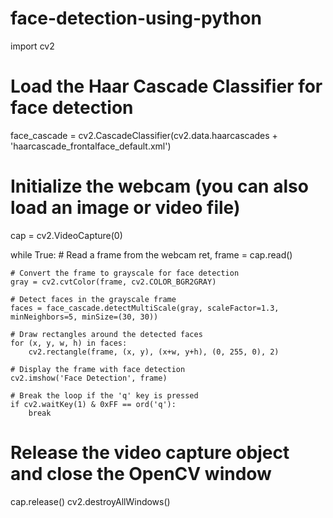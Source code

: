 # face-detection-using-python
import cv2

# Load the Haar Cascade Classifier for face detection
face_cascade = cv2.CascadeClassifier(cv2.data.haarcascades + 'haarcascade_frontalface_default.xml')

# Initialize the webcam (you can also load an image or video file)
cap = cv2.VideoCapture(0)

while True:
    # Read a frame from the webcam
    ret, frame = cap.read()

    # Convert the frame to grayscale for face detection
    gray = cv2.cvtColor(frame, cv2.COLOR_BGR2GRAY)

    # Detect faces in the grayscale frame
    faces = face_cascade.detectMultiScale(gray, scaleFactor=1.3, minNeighbors=5, minSize=(30, 30))

    # Draw rectangles around the detected faces
    for (x, y, w, h) in faces:
        cv2.rectangle(frame, (x, y), (x+w, y+h), (0, 255, 0), 2)

    # Display the frame with face detection
    cv2.imshow('Face Detection', frame)

    # Break the loop if the 'q' key is pressed
    if cv2.waitKey(1) & 0xFF == ord('q'):
        break

# Release the video capture object and close the OpenCV window
cap.release()
cv2.destroyAllWindows()
